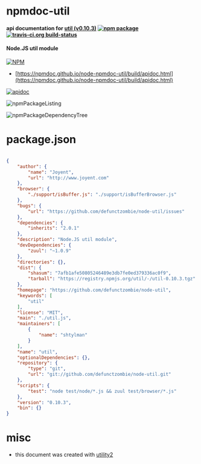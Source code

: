 # npmdoc-util

#### api documentation for  [util (v0.10.3)](https://github.com/defunctzombie/node-util)  [![npm package](https://img.shields.io/npm/v/npmdoc-util.svg?style=flat-square)](https://www.npmjs.org/package/npmdoc-util) [![travis-ci.org build-status](https://api.travis-ci.org/npmdoc/node-npmdoc-util.svg)](https://travis-ci.org/npmdoc/node-npmdoc-util)

#### Node.JS util module

[![NPM](https://nodei.co/npm/util.png?downloads=true&downloadRank=true&stars=true)](https://www.npmjs.com/package/util)

- [https://npmdoc.github.io/node-npmdoc-util/build/apidoc.html](https://npmdoc.github.io/node-npmdoc-util/build/apidoc.html)

[![apidoc](https://npmdoc.github.io/node-npmdoc-util/build/screenCapture.buildCi.browser.%252Ftmp%252Fbuild%252Fapidoc.html.png)](https://npmdoc.github.io/node-npmdoc-util/build/apidoc.html)

![npmPackageListing](https://npmdoc.github.io/node-npmdoc-util/build/screenCapture.npmPackageListing.svg)

![npmPackageDependencyTree](https://npmdoc.github.io/node-npmdoc-util/build/screenCapture.npmPackageDependencyTree.svg)



# package.json

```json

{
    "author": {
        "name": "Joyent",
        "url": "http://www.joyent.com"
    },
    "browser": {
        "./support/isBuffer.js": "./support/isBufferBrowser.js"
    },
    "bugs": {
        "url": "https://github.com/defunctzombie/node-util/issues"
    },
    "dependencies": {
        "inherits": "2.0.1"
    },
    "description": "Node.JS util module",
    "devDependencies": {
        "zuul": "~1.0.9"
    },
    "directories": {},
    "dist": {
        "shasum": "7afb1afe50805246489e3db7fe0ed379336ac0f9",
        "tarball": "https://registry.npmjs.org/util/-/util-0.10.3.tgz"
    },
    "homepage": "https://github.com/defunctzombie/node-util",
    "keywords": [
        "util"
    ],
    "license": "MIT",
    "main": "./util.js",
    "maintainers": [
        {
            "name": "shtylman"
        }
    ],
    "name": "util",
    "optionalDependencies": {},
    "repository": {
        "type": "git",
        "url": "git://github.com/defunctzombie/node-util.git"
    },
    "scripts": {
        "test": "node test/node/*.js && zuul test/browser/*.js"
    },
    "version": "0.10.3",
    "bin": {}
}
```



# misc
- this document was created with [utility2](https://github.com/kaizhu256/node-utility2)
